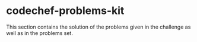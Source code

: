 # codechef-problems-kit
This section contains the solution of the problems given in the challenge as well as in the problems set. 
